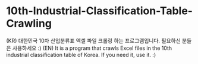 # 10th-Industrial-Classification-Table-Crawling
(KR) 대한민국 10차 산업분류표 엑셀 파일 크롤링 하는 프로그램입니다. 필요하신 분들은 사용하세요 :)
(EN) It is a program that crawls Excel files in the 10th industrial classification table of Korea. If you need it, use it. :)
